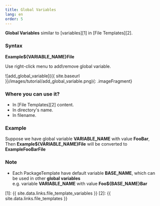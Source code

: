 ```yaml
---
title: Global Variables
lang: en
order: 5
---
```


**Global Variables** similar to [variables][1] in [File Templates][2].

### Syntax
**Example<font class="variable">${VARIABLE_NAME}</font>File**

Use right-click menu to add\remove global variable.

![add_global_variable]({{ site.baseurl }}/images/tutorial/add_global_variable.png){: .imageFragment}

### Where you can use it?
* In [File Templates][2] content.
* In directory's name.
* In filename.

### Example
Suppose we have global variable **VARIABLE_NAME** with value **FooBar**,<br>
Then **Example<font class="variable">${VARIABLE_NAME}</font>File** will be converted to **ExampleFooBarFile**

### Note
- Each PackageTemplate have default variable **BASE_NAME**, which can be used in other **global variables**<br>
e.g. variable **VARIABLE_NAME** with value **Foo<font class="variable">${BASE_NAME}</font>Bar**

<!-- - **File** Templates поддерживают вариант без скобок: **<font class="variable">$VARIABLE_NAME</font>**, однако в **Package**Templates скобки нужно указывать **всегда**. Это касается только диалога редактирования **Package Template**. В тексте **File Templates** по прежнему валидны оба варианта.  -->

[1]: {{ site.data.links.file_template_variables }}
[2]: {{ site.data.links.file_templates }}